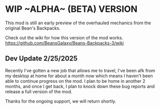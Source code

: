 # WIP ~ALPHA~ (BETA) VERSION

This mod is still an early preview of the overhauled mechanics from the original Bean's Backpacks.

Check out the wiki for how this version of the mod works. https://github.com/BeansGalaxy/Beans-Backpacks-3/wiki

## Dev Update 2/25/2025

Recently I've gotten a new job that allows me to travel, I've been afk from my desktop at home for about a month now which means I haven't been able to continue progress on the mod. I plan to be home in another 2 months, and once I get back, I plan to knock down these bug reports and release a full version of the mod. 

Thanks for the ongoing support, we will return shortly.